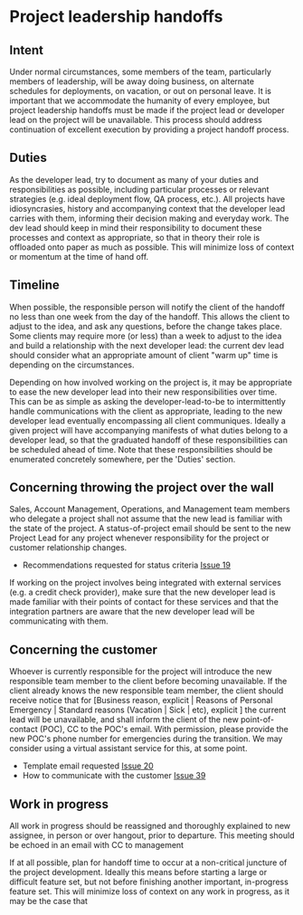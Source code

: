 # Project leadership handoffs

## Intent
Under normal circumstances, some members of the team, particularly members of leadership, will be away doing business, on alternate schedules for deployments, on vacation, or out on personal leave.  It is important that we accommodate the humanity of every employee, but project leadership handoffs must be made if the project lead or developer lead on the project will be unavailable.  This process should address continuation of excellent execution by providing a project handoff process.

## Duties
As the developer lead, try to document as many of your duties and responsibilities as possible, including particular processes or relevant strategies (e.g. ideal deployment flow, QA process, etc.).  All projects have idiosyncrasies, history and accompanying context that the developer lead carries with them, informing their decision making and everyday work.  The dev lead should keep in mind their responsibility to document these processes and context as appropriate, so that in theory their role is offloaded onto paper as much as possible.  This will minimize loss of context or momentum at the time of hand off.

## Timeline
When possible, the responsible person will notify the client of the handoff no less than one week from the day of the handoff.  This allows the client to adjust to the idea, and ask any questions, before the change takes place.  Some clients may require more (or less) than a week to adjust to the idea and build a relationship with the next developer lead: the current dev lead should consider what an appropriate amount of client "warm up" time is depending on the circumstances.

Depending on how involved working on the project is, it may be appropriate to ease the new developer lead into their new responsibilities over time.  This can be as simple as asking the developer-lead-to-be to intermittently handle communications with the client as appropriate, leading to the new developer lead eventually encompassing all client communiques.  Ideally a given project will have accompanying manifests of what duties belong to a developer lead, so that the graduated handoff of these responsibilities can be scheduled ahead of time.  Note that these responsibilities should be enumerated concretely somewhere, per the 'Duties' section.

## Concerning throwing the project over the wall
Sales, Account Management, Operations, and Management team members who delegate a project shall not assume that the  new lead is familiar with the state of the project.  A status-of-project email should be sent to the new Project Lead for any project whenever responsibility for the project or customer relationship changes.

- Recommendations requested for status criteria [Issue 19](https://github.com/RadialDevGroup/Policy/issues/19)

If working on the project involves being integrated with external services (e.g. a credit check provider), make sure that the new developer lead is made familiar with their points of contact for these services and that the integration partners are aware that the new developer lead will be communicating with them.

## Concerning the customer
Whoever is currently responsible for the project will introduce the new responsible team member to the client before becoming unavailable.  If the client already knows the new responsible team member, the client should receive notice that for [Business reason, explicit | Reasons of Personal Emergency | Standard reasons (Vacation | Sick | etc), explicit ] the current lead will be unavailable, and shall inform the client of the new point-of-contact (POC), CC to the POC's email. With permission, please provide the new POC's phone number for emergencies during the transition.  We may consider using a virtual assistant service for this, at some point.

- Template email requested [Issue 20](https://github.com/RadialDevGroup/Policy/issues/20)
- How to communicate with the customer [Issue 39](https://github.com/RadialDevGroup/Policy/issues/39)

## Work in progress
All work in progress should be reassigned and thoroughly explained to new assignee, in person or over hangout, prior to departure.  This meeting should be echoed in an email with CC to management

If at all possible, plan for handoff time to occur at a non-critical juncture of the project development.  Ideally this means before starting a large or difficult feature set, but not before finishing another important, in-progress feature set.  This will minimize loss of context on any work in progress, as it may be the case that
